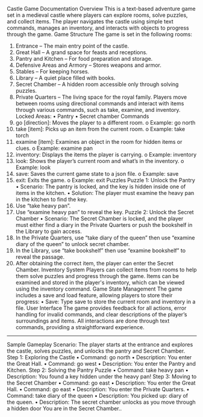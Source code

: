 Castle Game Documentation
Overview
This is a text-based adventure game set in a medieval castle where players can explore rooms, solve puzzles, and collect items. The player navigates the castle using simple text commands, manages an inventory, and interacts with objects to progress through the game.
Game Structure
The game is set in the following rooms:
1.	Entrance – The main entry point of the castle.
2.	Great Hall – A grand space for feasts and receptions.
3.	Pantry and Kitchen – For food preparation and storage.
4.	Defensive Areas and Armory – Stores weapons and armor.
5.	Stables – For keeping horses.
6.	Library – A quiet place filled with books.
7.	Secret Chamber – A hidden room accessible only through solving puzzles.
8.	Private Quarters – The living space for the royal family.
Players move between rooms using directional commands and interact with items through various commands, such as take, examine, and inventory.
Locked Areas:
•	Pantry
•	Secret chamber
Commands
1.	go [direction]: Moves the player to a different room.
o	Example: go north
2.	take [item]: Picks up an item from the current room.
o	Example: take torch
3.	examine [item]: Examines an object in the room for hidden items or clues.
o	Example: examine pan
4.	inventory: Displays the items the player is carrying.
o	Example: inventory
5.	look: Shows the player’s current room and what’s in the inventory.
o	Example: look
6.	save: Saves the current game state to a json file.
o	Example: save
7.	exit: Exits the game.
o	Example: exit
Puzzles
Puzzle 1: Unlock the Pantry
•	Scenario: The pantry is locked, and the key is hidden inside one of items in the kitchen.
•	Solution: The player must examine the heavy pan in the kitchen to find the key.
1.	Use “take heavy pan”.
2.	Use “examine heavy pan” to reveal the key.
Puzzle 2: Unlock the Secret Chamber
•	Scenario: The Secret Chamber is locked, and the player must either find a diary in the Private Quarters or push the bookshelf in the Library to gain access.
1.	In the Private Quarters, use “take diary of the queen” then use “examine diary of the queen” to unlock secret chamber.
2.	In the Library, use “take bookshelf” then use “examine bookshelf” to reveal the passage.
3.	After obtaining the correct item, the player can enter the Secret Chamber.
Inventory System
Players can collect items from rooms to help them solve puzzles and progress through the game. Items can be examined and stored in the player's inventory, which can be viewed using the inventory command.
Game State Management
The game includes a save and load feature, allowing players to store their progress:
•	Save: Type save to store the current room and inventory in a file.
User Interface
The game provides feedback for all actions, error handling for invalid commands, and clear descriptions of the player’s surroundings and items. All interactions are done through text commands, providing a straightforward experience.
________________________________________
Sample Gameplay
Scenario: The player starts at the entrance and explores the castle, solves puzzles, and unlocks the pantry and Secret Chamber.
Step 1: Exploring the Castle
•	Command: go north
•	Description: You enter the Great Hall.
•	Command: go west
•	Description: You enter the Pantry and Kitchen.
Step 2: Solving the Pantry Puzzle
•	Command: take heavy pan
•	Description: You found a key hidden under the heavy pan!
Step 3: Moving to the Secret Chamber
•	Command: go east
•	Description: You enter the Great Hall.
•	Command: go east
•	Description: You enter the Private Quarters.
•	Command: take diary of the queen
•	Description: You picked up: diary of the queen.
•	Description: The secret chamber unlocks as you move through a hidden door
                        You are in the Secret Chamber..


